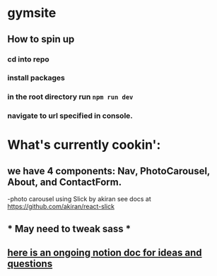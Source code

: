 # gymsite
## How to spin up
### cd into repo
### install packages
### in the root directory run `npm run dev`
### navigate to url specified in console. 
#
#
# What's currently cookin':
## we have 4 components: Nav, PhotoCarousel, About, and ContactForm. 
-photo carousel using Slick by akiran see docs at https://github.com/akiran/react-slick
## * May need to tweak sass * 
## [here is an ongoing notion doc for ideas and questions](https://thundering-watchmaker-59a.notion.site/Gym-Site-88942517b1834f96a71d6cb5671c84cb)
